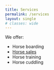 ```yaml
---
title: Services
permalink: /services
layout: single
# classes: wide
---
```


We offer:

- Horse boarding
- [Horse sales](./sale)
- Horse training
- Horse cuddling
